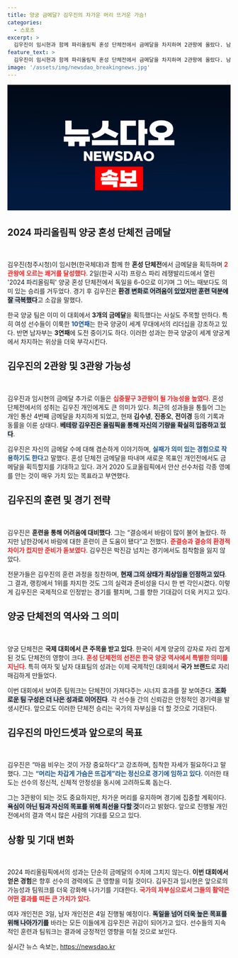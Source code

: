 ```yaml
---
title: 양궁 금메달? 김우진의 차가운 머리 뜨거운 가슴!
categories:
  - 스포츠
excerpt: >
  김우진이 임시현과 함께 파리올림픽 혼성 단체전에서 금메달을 차지하며 2관왕에 올랐다. 남은 개인전에서 3관왕에 도전하며 듯한 이들의 성과에 세간의 이목이 집중되고 있다!
feature_text: >
  김우진이 임시현과 함께 파리올림픽 혼성 단체전에서 금메달을 차지하며 2관왕에 올랐다. 남은 개인전에서 3관왕에 도전하며 듯한 이들의 성과에 세간의 이목이 집중되고 있다!
image: '/assets/img/newsdao_breakingnews.jpg'
---
```


<p><img src="/assets/img/newsdao_breakingnews.jpg" alt="pcversion 속보" /></p>

<h2 data-ke-size="size26">2024 파리올림픽 양궁 혼성 단체전 금메달</h2>

<p data-ke-size="size16">&nbsp;</p>

<p>김우진(청주시청)이 임시현(한국체대)과 함께 한 <b>혼성 단체전</b>에서 금메달을 획득하며 <b><span style="color: #ee2323;">2관왕에 오르는 쾌거를 달성했다</span></b>. 2일(한국 시각) 프랑스 파리 레쟁발리드에서 열린 '2024 파리올림픽' 양궁 혼성 단체전에서 독일을 6-0으로 이기며 그 어느 때보다도 의미 있는 승리를 거두었다. 경기 후 김우진은 <b><span style="background-color: #21538527;">환경 변화로 어려움이 있었지만 훈련 덕분에 잘 극복했다</span></b>고 소감을 말했다.  </p>

<p>한국 양궁 팀은 이미 이 대회에서 <b>3개의 금메달</b>을 획득했다는 사실도 주목할 만하다. 특히 여성 선수들이 이룩한 <b><span style="color: #1a5490;">10연패</span></b>는 한국 양궁이 세계 무대에서의 리더십을 강조하고 있다. 반면 남자부는 <b>3연패</b>에 도전 중이기도 하다. 이러한 성과는 한국 양궁이 세계 양궁계에서 차지하는 위상을 더욱 부각시킨다.</p>

<h2 data-ke-size="size26">김우진의 2관왕 및 3관왕 가능성</h2>

<p data-ke-size="size16">&nbsp;</p>

<p>김우진과 임시현의 금메달 추가로 이들은 <b><span style="color: #ee2323;">십중팔구 3관왕이 될 가능성을 높였다</span></b>. 혼성 단체전에서의 성취는 김우진 개인에게도 큰 의미가 있다. 최근의 성과들을 통틀어 그는 개인 통산 4번째 금메달을 차지하게 되었고, 현재 <b>김수녕</b>, <b>진종오</b>, <b>전이경</b> 등의 기록과 동률을 이룬 상태다. <b><span style="background-color: #21538527;">베테랑 김우진은 올림픽을 통해 자신의 기량을 확실히 입증하고 있다</span></b>.</p>

<p>김우진은 자신의 금메달 수에 대해 겸손하게 이야기하며, <b><span style="color: #1a5490;">실패가 의미 있는 경험으로 작용하기도 한다</span></b>고 말했다. 혼성 단체전 금메달을 따내며 새로운 목표인 개인전에서도 금메달을 획득할지를 기대하고 있다. 과거 2020 도쿄올림픽에서 안산 선수처럼 각종 영예를 안는 것이 매우 가치 있는 목표라고 부연했다.</p>

<h2 data-ke-size="size26">김우진의 훈련 및 경기 전략</h2>

<p data-ke-size="size16">&nbsp;</p>

<p>김우진은 <b>훈련을 통해 어려움에 대비했다</b>. 그는 “결승에서 바람이 많이 불어 놀랐다. 하지만 남한강에서 바람에 대한 훈련이 큰 도움이 됐다”고 전했다. <b><span style="color: #ee2323;">준결승과 결승의 환경적 차이가 컸지만 준비가 돋보였다</span></b>. 김우진은 박진감 넘치는 경기에서도 침착함을 잃지 않았다.</p>

<p>전문가들은 김우진의 훈련 과정을 칭찬하며, <b><span style="background-color: #21538527;">현재 그의 상태가 최상임을 인정하고 있다</span></b>. 그 결과, 랭킹에서 1위를 차지한 것도 그의 실력과 준비성을 다시 한 번 각인시켰다. 이렇게 김우진은 국제적으로 인정받는 경기를 펼치며, 그를 향한 기대감이 더욱 커지고 있다.</p>

<h2 data-ke-size="size26">양궁 단체전의 역사와 그 의미</h2>

<p data-ke-size="size16">&nbsp;</p>

<p>양궁 단체전은 <b>국제 대회에서 큰 주목을 받고 있다</b>. 한국이 세계 양궁의 강자로 자리 잡게 된 것도 단체전의 영향이 크다. <b><span style="color: #ee2323;">혼성 단체전의 선전은 한국 양궁 역사에서 특별한 의미를 지닌다</span></b>. 특히 여자 및 남자 대표팀의 성과는 이제 국제적인 대회에서 <b>국가 브랜드</b>로 자리매김하게 만들었다.</p>

<p>이번 대회에서 보여준 팀워크는 단체전이 가져다주는 시너지 효과를 잘 보여준다. <b><span style="background-color: #21538527;">조화로운 팀 구성은 더 나은 성과로 이어진다</span></b>. 각 선수들 간의 신뢰감은 안정적인 경기력을 발생시킨다. 앞으로도 이러한 단체전 승리는 국가의 자부심을 더 할 것으로 기대된다.</p>

<h2 data-ke-size="size26">김우진의 마인드셋과 앞으로의 목표</h2>

<p data-ke-size="size16">&nbsp;</p>

<p>김우진은 “마음 비우는 것이 가장 중요하다”고 강조하며, 침착한 자세가 필요하다고 말했다. 그는 <b><span style="color: #1a5490;">“머리는 차갑게 가슴은 뜨겁게”라는 정신으로 경기에 임하고 있다</span></b>. 이러한 태도는 선수의 정신적, 신체적 안정성을 동시에 고려하도록 돕는다.</p>

<p>그는 3관왕이 되는 것도 중요하지만, 차가운 머리를 유지하며 경기에 집중할 계획이다. <b><span style="background-color: #21538527;">욕심이 아닌 팀과 자신의 목표를 위해 최선을 다할 것</span></b>이라고 밝혔다. 앞으로 진행될 개인전에서의 결과 역시 많은 사람의 기대를 모으고 있다.</p>

<h2 data-ke-size="size26">상황 및 기대 변화</h2>

<p data-ke-size="size16">&nbsp;</p>

<p>2024 파리올림픽에서의 성과는 단순히 금메달의 수치에 그치지 않는다. <b>이번 대회에서 얻은 경험</b>은 향후 선수의 경력에도 큰 영향을 미칠 것이다. 김우진과 임시현은 앞으로의 가능성과 팀워크를 더욱 강화해 나가기를 기대한다. <b><span style="color: #ee2323;">국가의 자부심으로서 그들의 활약은 어떤 결과를 띠든 큰 가치가 있다</span></b>.</p>

<p>여자 개인전은 3일, 남자 개인전은 4일 진행될 예정이다. <b><span style="background-color: #21538527;">독일을 넘어 더욱 높은 목표를 위해 나아가기를</span></b> 바라는 모든 이들에게 김우진은 귀감이 되어가고 있다. 선수들의 지속적인 훈련과 팀워크는 결과에 긍정적인 영향을 미칠 것으로 보인다.</p>

<p data-ke-size="size16"></p>
실시간 뉴스 속보는, <a href="https://newsdao.kr" rel="dofollow">https://newsdao.kr</a>



